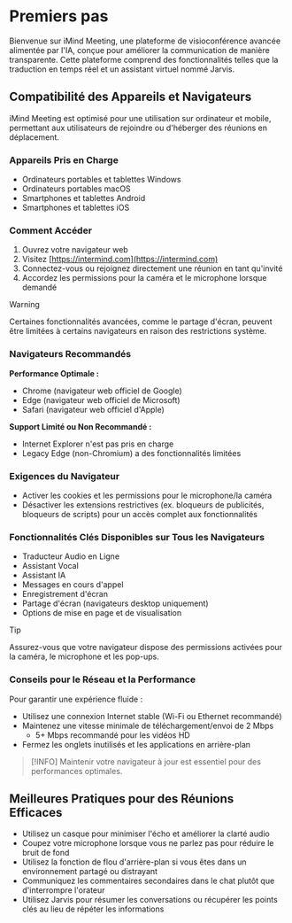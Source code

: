 # Premiers pas <Badge type="warning" text="beta" />

Bienvenue sur iMind Meeting, une plateforme de visioconférence avancée alimentée par l'IA, conçue pour améliorer la communication de manière transparente. Cette plateforme comprend des fonctionnalités telles que la traduction en temps réel et un assistant virtuel nommé Jarvis.

## Compatibilité des Appareils et Navigateurs

iMind Meeting est optimisé pour une utilisation sur ordinateur et mobile, permettant aux utilisateurs de rejoindre ou d\'héberger des réunions en déplacement.

### Appareils Pris en Charge

- Ordinateurs portables et tablettes Windows
- Ordinateurs portables macOS
- Smartphones et tablettes Android
- Smartphones et tablettes iOS

### Comment Accéder

1. Ouvrez votre navigateur web
2. Visitez [https://intermind.com](https://intermind.com)
3. Connectez-vous ou rejoignez directement une réunion en tant qu\'invité
4. Accordez les permissions pour la caméra et le microphone lorsque demandé

> [!WARNING]
> Certaines fonctionnalités avancées, comme le partage d\'écran, peuvent être limitées à certains navigateurs en raison des restrictions système.

### Navigateurs Recommandés

**Performance Optimale :**

- Chrome (navigateur web officiel de Google)
- Edge (navigateur web officiel de Microsoft)
- Safari (navigateur web officiel d\'Apple)

**Support Limité ou Non Recommandé :**

- Internet Explorer n\'est pas pris en charge
- Legacy Edge (non-Chromium) a des fonctionnalités limitées

### Exigences du Navigateur

- Activer les cookies et les permissions pour le microphone/la caméra
- Désactiver les extensions restrictives (ex. bloqueurs de publicités, bloqueurs de scripts) pour un accès complet aux fonctionnalités

### Fonctionnalités Clés Disponibles sur Tous les Navigateurs

- Traducteur Audio en Ligne
- Assistant Vocal
- Assistant IA
- Messages en cours d\'appel
- Enregistrement d\'écran
- Partage d\'écran (navigateurs desktop uniquement)
- Options de mise en page et de visualisation

> [!TIP]
> Assurez-vous que votre navigateur dispose des permissions activées pour la caméra, le microphone et les pop-ups.

### Conseils pour le Réseau et la Performance

Pour garantir une expérience fluide :

- Utilisez une connexion Internet stable (Wi-Fi ou Ethernet recommandé)
- Maintenez une vitesse minimale de téléchargement/envoi de 2 Mbps
  - 5+ Mbps recommandé pour les vidéos HD
- Fermez les onglets inutilisés et les applications en arrière-plan

> [!INFO]
> Maintenir votre navigateur à jour est essentiel pour des performances optimales.

## Meilleures Pratiques pour des Réunions Efficaces

- Utilisez un casque pour minimiser l\'écho et améliorer la clarté audio
- Coupez votre microphone lorsque vous ne parlez pas pour réduire le bruit de fond
- Utilisez la fonction de flou d\'arrière-plan si vous êtes dans un environnement partagé ou distrayant
- Communiquez les commentaires secondaires dans le chat plutôt que d\'interrompre l\'orateur
- Utilisez Jarvis pour résumer les conversations ou récupérer les points clés au lieu de répéter les informations

